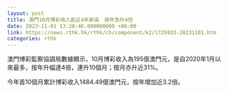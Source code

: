 ```yaml
---
layout: post
title: 澳門10月博彩收入創近4年新高　按年急升4倍
date: 2023-11-01 13:20:46.000000000 +08:00
link: https://news.rthk.hk/rthk/ch/component/k2/1725933-20231101.htm
categories: rthk
---
```


澳門博彩監察協調局數據顯示，10月博彩收入為195億澳門元，是自2020年1月以來最多，按年升幅達4倍，連升10個月；按月亦升近31%。

今年首10個月累計博彩收入1484.49億澳門元，按年增加近3.2倍。
